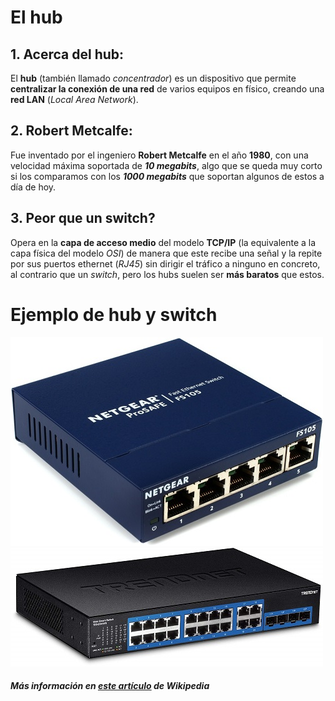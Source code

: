 # El hub

## 1. Acerca del hub:
El **hub** (también llamado *concentrador*) es un dispositivo que permite **centralizar la conexión de una red** de varios equipos en físico, creando una **red LAN** (*Local Area Network*).
  

## 2. Robert Metcalfe:
Fue inventado por el ingeniero **Robert Metcalfe** en el año **1980**, con una velocidad máxima soportada de ***10 megabits***, algo que se queda muy corto si los comparamos con los ***1000 megabits*** que soportan algunos de estos a día de hoy.

## 3. Peor que un switch?
Opera en la **capa de acceso medio** del modelo **TCP/IP** (la equivalente a la capa física del modelo *OSI*)  de manera que este recibe una señal y la repite por sus puertos ethernet (*RJ45*) sin dirigir el tráfico a ninguno en concreto, al contrario que un *switch*, pero los hubs suelen ser **más baratos** que estos.


# Ejemplo de hub y switch
![Hub](hub.jpg) ![Switch](switch.jpg)

  

##### Más información en [este artículo](https://es.wikipedia.org/wiki/Concentrador) de Wikipedia